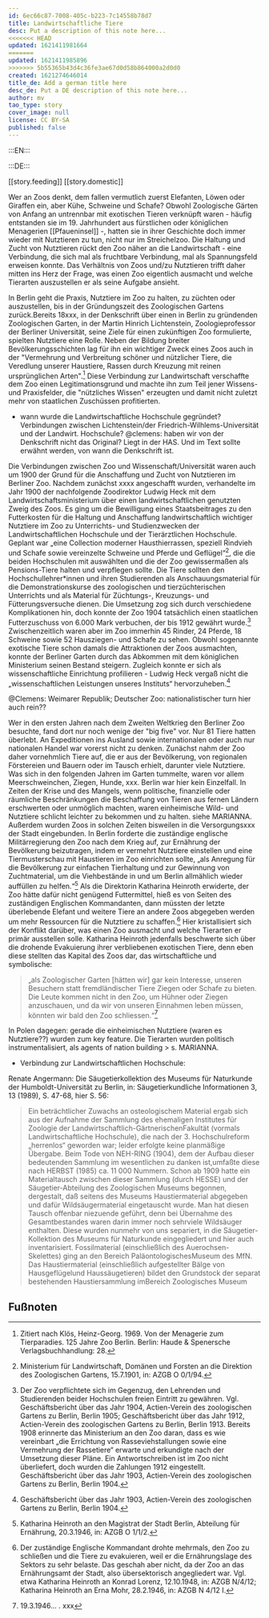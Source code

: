 ```yaml
---
id: 6ec66c87-7008-405c-b223-7c14558b78d7
title: Landwirtschaftliche Tiere
desc: Put a description of this note here...
<<<<<<< HEAD
updated: 1621411981664
=======
updated: 1621411985896
>>>>>>> 5b55365b43d4c36fe3ae67d0d58b864000a2d0d0
created: 1621274646014
title_de: Add a german title here
desc_de: Put a DE description of this note here...
author: mv 
tao_type: story
cover_image: null
license: CC BY-SA
published: false
---
```



:::EN:::



:::DE:::

[[story.feeding]]
[[story.domestic]] 

Wer an Zoos denkt, dem fallen vermutlich zuerst Elefanten, Löwen oder Giraffen ein, aber Kühe, Schweine und Schafe? Obwohl Zoologische Gärten von Anfang an untrennbar mit exotischen Tieren verknüpft waren - häufig entstanden sie im 19. Jahrhundert aus fürstlichen oder königlichen Menagerien [[Pfaueninsel]] -, hatten sie in ihrer Geschichte doch immer wieder mit Nutztieren zu tun, nicht nur im Streichelzoo. Die Haltung und Zucht von Nutztieren rückt den Zoo näher an die Landwirtschaft - eine Verbindung, die sich mal als fruchtbare Verbindung, mal als Spannungsfeld erweisen konnte. Das Verhältnis von Zoos und/zu Nutztieren trifft daher mitten ins Herz der Frage, was einen Zoo eigentlich ausmacht und welche Tierarten auszustellen er als seine Aufgabe ansieht. 

In Berlin geht die Praxis, Nutztiere im Zoo zu halten, zu züchten oder auszustellen, bis in der Gründungszeit des Zoologischen Gartens zurück.Bereits 18xxx, in der Denkschrift über einen in Berlin zu gründenden Zoologischen Garten, in der Martin Hinrich Lichtenstein, Zoologieprofessor der Berliner Universität, seine Ziele für einen zukünftigen Zoo formulierte, spielten Nutztiere eine Rolle. Neben der Bildung breiter Bevölkerungsschichten lag für ihn ein wichtiger Zweck eines Zoos auch in der "Vermehrung und Verbreitung schöner und nützlicher Tiere, die Veredlung unserer Haustiere, Rassen durch Kreuzung mit reinen ursprünglichen Arten".[^lichten] Diese Verbindung zur Landwirtschaft verschaffte dem Zoo einen Legitimationsgrund und machte ihn zum Teil jener Wissens- und Praxisfelder, die "nützliches Wissen" erzeugten und damit nicht zuletzt mehr von staatlichen Zuschüssen profitierten.
 
* wann wurde die Landwirtschaftliche Hochschule gegründet? Verbindungen zwischen Lichtenstein/der Friedrich-Wilhlems-Universität und der Landwirt. Hochschule?
@clemens: haben wir von der Denkschrift nicht das Original? Liegt in der HAS. Und im Text sollte erwähnt werden, von wann die Denkschrift ist.


Die Verbindungen zwischen Zoo und Wissenschaft/Universität waren auch um 1900 der Grund für die Anschaffung und Zucht von Nutztieren im Berliner Zoo. Nachdem zunächst xxxx angeschafft wurden, verhandelte im Jahr 1900 der nachfolgende Zoodirektor Ludwig Heck mit dem Landwirtschaftsministerium über einen landwirtschaftlichen genutzten Zweig des Zoos. Es ging um die Bewilligung eines Staatsbeitrages zu den Futterkosten für die Haltung und Anschaffung landwirtschaftlich wichtiger Nutztiere im Zoo zu Unterrichts- und Studienzwecken der Landwirtschaftlichen Hochschule und der Tierärztlichen Hochschule. Geplant war „eine Collection moderner Hausthierrassen, speziell Rindvieh und Schafe sowie vereinzelte Schweine und Pferde und Geflügel“[^LandwirtschTierpark1], die die beiden Hochschulen mit auswählten und die der Zoo gewissermaßen als Pensions-Tiere halten und verpflegen sollte. Die Tiere sollten den Hochschullehrer\*innen und ihren Studierenden als Anschauungsmaterial für die Demonstrationskurse des zoologischen und tierzüchterischen Unterrichts und als Material für Züchtungs-, Kreuzungs- und Fütterungsversuche dienen. Die Umsetzung zog sich durch verschiedene Komplikationen hin, doch konnte der Zoo 1904 tatsächlich einen staatlichen Futterzuschuss von 6.000 Mark verbuchen, der bis 1912 gewährt wurde.[^LandwirtschTierpark2] Zwischenzeitlich waren aber im Zoo immerhin 45 Rinder, 24 Pferde, 18 Schweine sowie 52 Hausziegen- und Schafe zu sehen. Obwohl sogenannte exotische Tiere schon damals die Attraktionen der Zoos ausmachten, konnte der Berliner Garten durch das Abkommen mit dem königlichen Ministerium seinen Bestand steigern. Zugleich konnte er sich als wissenschaftliche Einrichtung profilieren - Ludwig Heck vergaß nicht die „wissenschaftlichen Leistungen unseres Instituts“ hervorzuheben.[^LandwirtschTierpark3]

@Clemens: Weimarer Republik; Deutscher Zoo: nationalistischer turn hier auch rein??


Wer in den ersten Jahren nach dem Zweiten Weltkrieg den Berliner Zoo besuchte, fand dort nur noch wenige der "big five" vor. Nur 81 Tiere hatten überlebt. An Expeditionen ins Ausland sowie internationalen oder auch nur nationalen Handel war vorerst nicht zu denken. Zunächst nahm der Zoo daher  vornehmlich Tiere auf, die er aus der Bevölkerung, von regionalen Förstereien und Bauern oder im Tausch erhielt, darunter viele Nutztiere. Was sich in den folgenden Jahren im Garten tummelte, waren vor allem Meerschweinchen, Ziegen, Hunde, xxx. Berlin war hier kein Einzelfall. In Zeiten der Krise und des Mangels, wenn politische, finanzielle oder räumliche Beschränkungen die Beschaffung von Tieren aus fernen Ländern erschwerten oder unmöglich machten, waren einheimische Wild- und Nutztiere schlicht leichter zu bekommen und zu halten. siehe MARIANNA. Außerdem wurden Zoos in solchen Zeiten bisweilen in die Versorgungsxxx der Stadt eingebunden. In Berlin forderte die zuständige englische Militärregierung den Zoo nach dem Krieg auf, zur Ernährung der Bevölkerung beizutragen, indem er vermehrt Nutztiere einstellen und eine Tiermusterschau mit Haustieren im Zoo einrichten sollte, „als Anregung für die Bevölkerung zur einfachen Tierhaltung und zur Gewinnung von Zuchtmaterial, um die Viehbestände in und um Berlin allmählich wieder auffüllen zu helfen.“[^SpandauerForst11] Als die Direktorin Katharina Heinroth erwiderte, der Zoo hätte dafür nicht genügend Futtermittel, hieß es von Seiten des zuständigen Englischen Kommandanten, dann müssten der letzte überlebende Elefant und weitere Tiere an andere Zoos abgegeben werden um mehr Ressourcen für die Nutztiere zu schaffen.[^SpandauerForst12] Hier kristallisiert sich der Konflikt darüber, was einen Zoo ausmacht und welche Tierarten er primär ausstellen solle. Katharina Heinroth jedenfalls beschwerte sich über die drohende Evakuierung ihrer verbliebenen exotischen Tiere, denn eben diese stellten das Kapital des Zoos dar, das wirtschaftliche und symbolische:

>„als Zoologischer Garten [hätten wir] gar kein Interesse, unseren Besuchern statt fremdländischer Tiere Ziegen oder Schafe zu bieten. Die Leute kommen nicht in den Zoo, um Hühner oder Ziegen anzuschauen, und da wir von unseren Einnahmen leben müssen, könnten wir bald den Zoo schliessen.“[^SpandauerForst13]

In Polen dagegen: gerade die einheimischen Nutztiere (waren es Nutztiere??) wurden zum key feature. Die Tierarten wurden politisch instrumentalisiert, als agents of nation building > s. MARIANNA. 







* Verbindung zur Landwirtschaftlichen Hochschule:

Renate Angermann: Die Säugetierkollektion des Museums für Naturkunde der Humboldt-Universität zu Berlin, in: Säugetierkundliche Informationen 3, 13 (1989), S. 47-68, hier S. 56:
>Ein  beträchtlicher  Zuwachs  an  osteologischem  Material  ergab  sich  aus  der  Aufnahme  der Sammlung   des   ehemaligen   Institutes   für   Zoologie   der   Landwirtschaftlich-GärtnerischenFakultät  (vormals  Landwirtschaftliche  Hochschule),  die  nach  der  3.  Hochschulreform  „her­renlos“  geworden  war;  leider  erfolgte  keine  planmäßige  Übergabe.   Beim  Tode  von  NEH-RING  (1904),  dem  der  Aufbau  dieser  bedeutenden  Sammlung  im  wesentlichen  zu  danken  ist,umfaßte  diese  nach  HERBST  (1985)   ca.   11  000  Nummern.   Schon  ab  1909  hatte  ein  Material­tausch  zwischen  dieser  Sammlung  (durch  HESSE)  und  der  Säugetier-Abteilung  des  Zoolo­gischen  Museums  begonnen,  dergestalt,  daß  seitens  des  Museums  Haustiermaterial  abgege­ben  und  dafür  Wildsäugermaterial  eingetauscht  wurde.  Man  hat  diesen  Tausch  offenbar  niezuende  geführt,  denn  bei  Übernahme  des  Gesamtbestandes  waren  darin  immer  noch  sehrviele   Wildsäuger   enthalten.   Diese  wurden   nunmehr   von  uns   separiert,   in   die   Säugetier-Kollektion  des  Museums  für  Naturkunde  eingegliedert  und  hier  auch  inventarisiert.  Fossil­material   (einschließlich   des   Auerochsen-Skelettes)   ging   an   den   Bereich  PaläontologischesMuseum  des  MfN.  Das  Haustiermaterial  (einschließlich  aufgestellter  Bälge  von  Hausgeflügelund  Haussäugetieren)  bildet  den  Grundstock  der  separat  bestehenden  Haustiersammlung  imBereich  Zoologisches  Museum







## Fußnoten

[^lichten]: Zitiert nach Klös, Heinz-Georg. 1969. Von der Menagerie zum Tierparadies. 125 Jahre Zoo Berlin. Berlin: Haude & Spenersche Verlagsbuchhandlung: 28.

[^SpandauerForst11]: Katharina Heinroth an den Magistrat der Stadt Berlin, Abteilung für Ernährung, 20.3.1946, in: AZGB O 1/1/2.

[^SpandauerForst12]: Der zuständige Englische Kommandant drohte mehrmals, den Zoo zu schließen und die Tiere zu evakuieren, weil er die Ernährungslage des Sektors zu sehr belaste. Das geschah aber nicht, da der Zoo an das Ernährungsamt der Stadt, also übersektorisch angegliedert war. Vgl. etwa Katharina Heinroth an Konrad Lorenz, 12.10.1948, in: AZGB N/4/12; Katharina Heinroth an Erna Mohr, 28.2.1946, in: AZGB N 4/12 I.

[^SpandauerForst13]: 19.3.1946... . xxx

[^LandwirtschTierpark1]: Ministerium für Landwirtschaft, Domänen und Forsten an die Direktion des Zoologischen Gartens, 15.7.1901, in: AZGB O 0/1/94.

[^LandwirtschTierpark2]: Der Zoo verpflichtete sich im Gegenzug, den Lehrenden und Studierenden beider Hochschulen freien Eintritt zu gewähren. Vgl. Geschäftsbericht über das Jahr 1904, Actien-Verein des zoologischen Gartens zu Berlin, Berlin 1905; Geschäftsbericht über das Jahr 1912, Actien-Verein des zoologischen Gartens zu Berlin, Berlin 1913. Bereits 1908 erinnerte das Ministerium an den Zoo daran, dass es wie vereinbart „die Errichtung von Rasseviehstallungen sowie eine Vermehrung der Rassetiere“ erwarte und erkundigte nach der Umsetzung dieser Pläne. Ein Antwortschreiben ist im Zoo nicht überliefert, doch wurden die Zahlungen 1912 eingestellt. Geschäftsbericht über das Jahr 1903, Actien-Verein des zoologischen Gartens zu Berlin, Berlin 1904.

[^LandwirtschTierpark3]: Geschäftsbericht über das Jahr 1903, Actien-Verein des zoologischen Gartens zu Berlin, Berlin 1904.